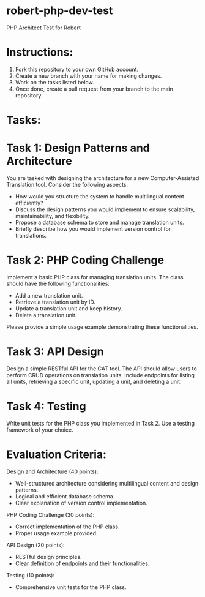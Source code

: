 # robert-php-dev-test
PHP Architect Test for Robert

# Instructions:
1. Fork this repository to your own GitHub account.
2. Create a new branch with your name for making changes.
3. Work on the tasks listed below.
4. Once done, create a pull request from your branch to the main repository.

# Tasks:
# Task 1: Design Patterns and Architecture

You are tasked with designing the architecture for a new Computer-Assisted Translation tool. Consider the following aspects:

* How would you structure the system to handle multilingual content efficiently?
* Discuss the design patterns you would implement to ensure scalability, maintainability, and flexibility.
* Propose a database schema to store and manage translation units.
* Briefly describe how you would implement version control for translations.

# Task 2: PHP Coding Challenge

Implement a basic PHP class for managing translation units. The class should have the following functionalities:

* Add a new translation unit.
* Retrieve a translation unit by ID.
* Update a translation unit and keep history.
* Delete a translation unit.

Please provide a simple usage example demonstrating these functionalities.

# Task 3: API Design

Design a simple RESTful API for the CAT tool. The API should allow users to perform CRUD operations on translation units. Include endpoints for listing all units, retrieving a specific unit, updating a unit, and deleting a unit.

# Task 4: Testing

Write unit tests for the PHP class you implemented in Task 2. Use a testing framework of your choice.

# Evaluation Criteria:
Design and Architecture (40 points):
* Well-structured architecture considering multilingual content and design patterns.
* Logical and efficient database schema.
* Clear explanation of version control implementation.

PHP Coding Challenge (30 points):
* Correct implementation of the PHP class.
* Proper usage example provided.

API Design (20 points):
* RESTful design principles.
* Clear definition of endpoints and their functionalities.

Testing (10 points):
* Comprehensive unit tests for the PHP class.
